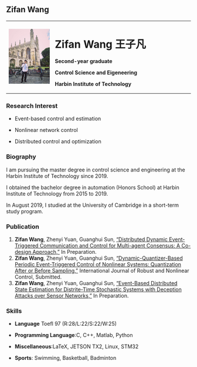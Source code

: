 ## Zifan Wang
<table border="0">
  <tr>
    <td width="25%">
      <img src="Pic.jpg" width="100%">     
    </td>
    <td width="75%">
      <h1>Zifan Wang 王子凡</h1>
      <p><b>Second-year graduate</b></p>
      <p><b>Control Science and Eigeneering</b></p>
      <p><b>Harbin Institute of Technology</b></p>
    </td>
  </tr>
</table>

### Research Interest
- Event-based control and estimation  

- Nonlinear network control  

- Distributed control and optimization  


### Biography
I am pursuing the master degree in control science and engineering at the Harbin Institute of Technology since 2019.   

I obtained the bachelor degree in automation (Honors School) at Harbin Institute of Technology from 2015 to 2019.  

In August 2019, I studied at the University of Cambridge in a short-term study program.

### Publication
1. **Zifan Wang**, Zhenyi Yuan, Guanghui Sun, [“Distributed Dynamic Event-Triggered Communication and Control for Multi-agent Consensus: A Co-design Approach,”](./WZF_MAS.pdf)
In Preparation.
2. **Zifan Wang**, Zhenyi Yuan, Guanghui Sun, [“Dynamic-Quantizer-Based Periodic Event-Triggered Control of Nonlinear Systems: Quantization After or Before
Sampling,”](./WZF_RNC.pdf) International Journal of Robust and Nonlinear Control, Submitted.
3. **Zifan Wang**, Zhenyi Yuan, Guanghui Sun, [“Event-Based Distributed State Estimation for Distrite-Time Stochastic Systems with Deception Attacks over Sensor
Networks,”](./WZF_IET.pdf) In Preparation.

### Skills
- **Language** Toefl 97 (R:28/L:22/S:22/W:25)  

- **Programming Language**:C, C++, Matlab, Python  

- **Miscellaneous**:LaTeX, JETSON TX2, Linux, STM32  

- **Sports**: Swimming, Basketball, Badminton



